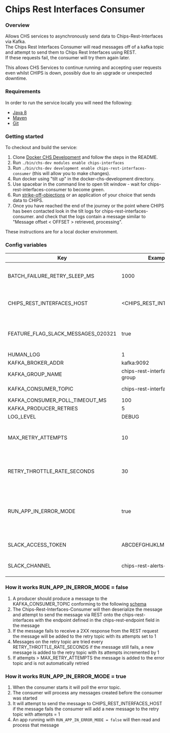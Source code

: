 # Chips Rest Interfaces Consumer

### Overview
Allows CHS services to asynchronously send data to Chips-Rest-Interfaces via Kafka.  
The Chips Rest Interfaces Consumer will read messages off of a kafka topic and attempt to send them to Chips Rest Interfaces using REST.  
If these requests fail, the consumer will try them again later.

This allows CHS Services to continue running and accepting user requests even whilst CHIPS is down, possibly due to an upgrade or unexpected downtime.  


### Requirements

In order to run the service locally you will need the following:

- [Java 8](http://www.oracle.com/technetwork/java/javase/downloads/jdk8-downloads-2133151.html)
- [Maven](https://maven.apache.org/download.cgi)
- [Git](https://git-scm.com/downloads)

### Getting started

To checkout and build the service:
1. Clone [Docker CHS Development](https://github.com/companieshouse/docker-chs-development) and follow the steps in the README.
2. Run `./bin/chs-dev modules enable chips-interfaces`
3. Run `./bin/chs-dev development enable chips-rest-interfaces-consumer` (this will allow you to make changes).
4. Run docker using "tilt up" in the docker-chs-development directory.
5. Use spacebar in the command line to open tilt window - wait for chips-rest-interfaces-consumer to become green.
6. Run [strike-off-objections](https://github.com/companieshouse/strike-off-objections-web) or an application of your choice that sends data to CHIPS.
7. Once you have reached the end of the journey or the point where CHIPS has been contacted look in the tilt logs for chips-rest-interfaces-consumer.
and check that the logs contain a message similar to "Message offset < OFFSET > retrieved, processing".

These instructions are for a local docker environment.

### Config variables

Key             | Example Value   | Description
----------------|---------------- |------------------------------------
BATCH_FAILURE_RETRY_SLEEP_MS | 1000 | How many ms to wait before retrying a batch that fails
CHIPS_REST_INTERFACES_HOST | <CHIPS_REST_INTERFACES_URL> | Exit point to CHIPS for incoming messages.
FEATURE_FLAG_SLACK_MESSAGES_020321 | true | Whether to send failure messages to a slack channel defined by SLACK_CHANNEL
HUMAN_LOG | 1 |
KAFKA_BROKER_ADDR | kafka:9092 |
KAFKA_GROUP_NAME | chips-rest-interfaces-consumer-group |
KAFKA_CONSUMER_TOPIC | chips-rest-interfaces-send | The main topic to consume
KAFKA_CONSUMER_POLL_TIMEOUT_MS | 100 |
KAFKA_PRODUCER_RETRIES | 5 |
LOG_LEVEL | DEBUG |
MAX_RETRY_ATTEMPTS | 10 | Number of retries before the message is added to the error topic.
RETRY_THROTTLE_RATE_SECONDS | 30 | Delay between retry consumer processing the messages on the retry topic.
RUN_APP_IN_ERROR_MODE | true | If true consumer only consumes off of error topic, if false, consumes off of main and retry topic
SLACK_ACCESS_TOKEN | ABCDEFGHIJKLMNOPQRSTUVWXYZ | Access token for sending slack messages
SLACK_CHANNEL | chips-rest-alerts-test | Slack channel failure messages are sent to

### How it works RUN_APP_IN_ERROR_MODE = false

1. A producer should produce a message to the KAFKA_CONSUMER_TOPIC conforming to the following [schema](https://github.com/companieshouse/chs-kafka-schemas/blob/master/schemas/chips-rest-interfaces-send.avsc)   
2. The Chips-Rest-Interfaces-Consumer will then deserialize the message and attempt to send the message via REST onto the chips-rest-interfaces with the endpoint defined in the chips-rest-endpoint field in the message  
3. If the message fails to receive a 2XX response from the REST request the message will be added to the retry topic with its attempts set to 1  
4. Messages on the retry topic are tried every RETRY_THROTTLE_RATE_SECONDS if the message still fails, a new message is added to the retry topic with its attempts incremented by 1  
5. If attempts > MAX_RETRY_ATTEMPTS the message is added to the error topic and is not automatically retried  

### How it works RUN_APP_IN_ERROR_MODE = true

1. When the consumer starts it will poll the error topic.
2. The consumer will process any messages created before the consumer was started
3. It will attempt to send the message to CHIPS_REST_INTERFACES_HOST if the message fails the consumer will add a new message to the retry topic with attempts = 1
4. An app running with `RUN_APP_IN_ERROR_MODE = false` will then read and process that message